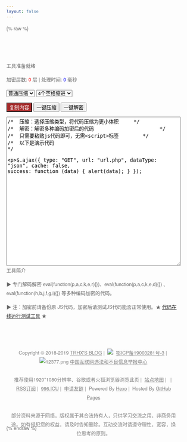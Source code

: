 ```yaml
---
layout: false
---
```

{% raw %}
<html>
<head>
  <meta http-equiv="Content-Type" content="text/html; charset=UTF-8">
  <meta name="viewport" content="width=device-width,initial-scale=1,user-scalable=no">
  <title>JS代码整理 | TRHX'S BLOG</title>
  <meta name="keywords" content="Js代码加解密,js代码格式化,js压缩,js解压">
  <link rel="shortcut icon" href="https://cdn.jsdelivr.net/gh/TRHX/CDN-for-itrhx.com@2.0.4/images/favicon.ico">
  <link rel="stylesheet" type="text/css" href="https://cdn.jsdelivr.net/gh/TRHX/CDN-for-itrhx.com@2.0.4/box/bootstrap.min.css">
  <script type="text/javascript" src="https://cdn.jsdelivr.net/gh/TRHX/CDN-for-itrhx.com@2.0.4/box/jquery.min.js"></script>
  <script type="text/javascript" src="https://cdn.jsdelivr.net/gh/TRHX/CDN-for-itrhx.com@2.0.4/box/JSFinishing/clipboard.min.js"></script>
  <script type="text/javascript" src="https://cdn.jsdelivr.net/gh/TRHX/CDN-for-itrhx.com@2.0.4/box/bootstrap.min.js"></script>
  <script type="text/javascript" src="https://cdn.jsdelivr.net/gh/TRHX/CDN-for-itrhx.com@2.0.4/box/layer.js"></script>
  <link rel="stylesheet" href="https://cdn.jsdelivr.net/gh/TRHX/CDN-for-itrhx.com@2.0.4/box/layer.css" id="layuicss-layer">
  <style type="text/css">
    /*正文样式*/
    body {
      font-family: "HanHei SC", "PingHei", "PingFang SC", "微软雅黑", "Helvetica Neue", "Helvetica", "Arial", sans-serif;
      font-size: 13px;
      line-height: 1.846;
      color: #666666;
    }
    #footer{position:relative;clear:both;padding:10px 20px 40px 0;padding:10px 0;width:100%;text-align:center}#footer address{display:inline-block;padding:2px 10px;color:rgba(0,0,0,.5);font-style:normal}
    #footer a{color:rgba(0,0,0,.5);cursor:grab}#footer a:hover{border-bottom:1px dotted #00387d;color:#00387d}
    </style>
</head>
<body>
  <div class="container clearfix" style="padding: 50px 0 0 0;">
    <div class="row">
      <div class="col-sm-12">
        <div class="panel panel-default">
          <div class="panel-heading">
            <div class="form-inline">
              <div class="row">
                <div class="col-xs-6">
                  <div style="min-height:34px;">
                    <div class="form-group">
                      <div id="info" name="info">
                        <p class="text-success">工具准备就绪</p>
                      </div>
                      <span>加密层数:
                        <span style="color: red" id="deg">0</span> 层</span> | 
                      <span>处理时间:
                        <span style="color: blue" id="tme">0</span> 毫秒</span>
                      <p class="text-danger" id="errmsg"></p>
                    </div>
                  </div>
                </div>
                <div class="col-xs-6 text-right">
                  <p>
                    <select id="compresstype" name="compresstype" class="form-control">
                      <option value="0" selected="">普通压缩</option>
                      <option value="1">加密压缩</option>
                    </select>
                    <select id="tabsize" name="tabsize" class="form-control">
                      <option value="1">制表符缩进</option>
                      <option value="2">2个空格缩进</option>
                      <option value="4" selected="">4个空格缩进</option>
                      <option value="8">8个空格缩进</option>
                    </select>
                  </p>
                  <p>
                    <button class="btn btn-default" id="copycode" type="button" data-clipboard-target="#content" style="color:white;background-color:brown;">复制内容</button>
                    <button class="btn btn-warning" id="encode" type="button">一键压缩</button>
                    <button class="btn btn-success" id="decode" type="button">一键解密</button>
                  </p>
                </div>
              </div>
            </div>
          </div>
          <div class="panel-body" style="height:400px;">
            <textarea style="width:100%;height:100%;" id="content" placeholder="请输入待处理的 js 代码" onfocus="this.select()"
              rows="15" name="content">
/*  压缩：选择压缩类型，将代码压缩为更小体积     */
/*  解密：解密多种编码加密后的代码                      */
/*  只需要粘贴js代码即可，无需&lt;script&gt;标签        */
/*  以下是演示代码                                                */

$.ajax({
      type: "GET",
      url: "url.php",
      dataType: "json",
      cache: false,
      success: function (data) {
        alert(data);
      }
    });
</textarea>
          </div>
        </div>
      </div>
    </div>
    <div class="panel panel-default">
      <div class="panel-heading">工具简介</div>
      <div class="panel-body">
        <p>▶ 专门解码解密 eval(function(p,a,c,k,e,r){})、eval(function(p,a,c,k,e,d){}) 、eval(function(h,b,j,f,g,i){}) 等多种编码加密的代码。</p>
        <p class="text-success">▶ 注：加密前请备份原 JS代码，加密后请测试JS代码能否正常使用。★ <a href="//VisualEditing/">代码在线运行测试工具</a> ★</p>
      </div>
    </div>
  </div>
  <script>
    var clipboard = new ClipboardJS('#copycode');
    clipboard.on('success', function (e) {
      e.clearSelection();
      layer.msg('复制成功');
    });
    clipboard.on('error', function (e) {
      e.clearSelection();
      layer.msg('复制失败');
    });
  </script>
  <script src="https://cdn.jsdelivr.net/gh/TRHX/CDN-for-itrhx.com@2.0.4/box/JSFinishing/code_packed.js"></script>
  <script src="https://cdn.jsdelivr.net/gh/TRHX/CDN-for-itrhx.com@2.0.4/box/JSFinishing/eval_out.js"></script>
  <footer id="footer" role="contentinfo" style="top:50px;">
    <address>
        <div class="copyright">
            Copyright&nbsp;©&nbsp;2018-2019&nbsp;<a href="https://www.itrhx.com/" target="_blank">TRHX'S BLOG</a>&nbsp;|&nbsp;
            <img src="https://cdn.jsdelivr.net/gh/TRHX/CDN-for-itrhx.com@2.0.4/images/icp.png" class="footer-icon">&nbsp;
            <a href="http://www.beian.miit.gov.cn/" target="_blank"> 鄂ICP备19003281号-3</a>&nbsp;|&nbsp;
            <img src="https://cdn.jsdelivr.net/gh/TRHX/CDN-for-itrhx.com@2.0.4/images/12377.png" alt=" 12377.png">
            <a href="http://www.12377.cn/" target="_blank">中国互联网违法和不良信息举报中心</a><br><br>
            推荐使用1920*1080分辨率、谷歌或者火狐浏览器浏览此页&nbsp;|&nbsp;
            <a href="https://itrhx.com/sitemap.xml" target="_blank">站点地图</a>&nbsp;|&nbsp;
            <script type="text/javascript" src="https://s23.cnzz.com/z_stat.php?id=1275909280&web_id=1275909280"></script>&nbsp;|&nbsp;
            <a href="https://www.itrhx.com/atom.xml" target="_blank">RSS订阅</a>&nbsp;|&nbsp;
            <a href="https://996.icu/" target="_blank">996.ICU</a>&nbsp;|&nbsp;
            <a href="https://www.itrhx.com/friends/" target="_blank">申请友链</a>&nbsp;|&nbsp;
            Powered By <a href="https://hexo.io/" target="_blank">Hexo</a>&nbsp;|&nbsp;
            Hosted By <a href="https://github.com/" target="_blank">GitHub Pages</a><br><br>
            部分资料来源于网络，版权属于其合法持有人，只供学习交流之用，非商务用途。如有侵犯您的权益，请及时告知删除。互动交流时请遵守理性，宽容，换位思考的原则。
        </div>
    </address>
  </footer>
</body>
</html>
{% endraw %}